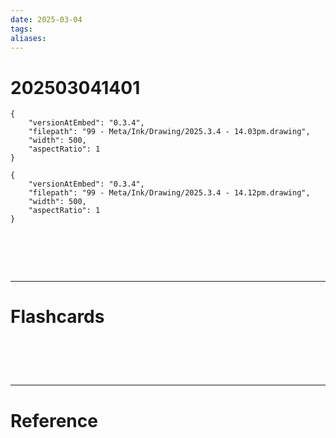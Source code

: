```yaml
---
date: 2025-03-04
tags: 
aliases:
---
```

# 202503041401

```handdrawn-ink
{
	"versionAtEmbed": "0.3.4",
	"filepath": "99 - Meta/Ink/Drawing/2025.3.4 - 14.03pm.drawing",
	"width": 500,
	"aspectRatio": 1
}
```

```handdrawn-ink
{
	"versionAtEmbed": "0.3.4",
	"filepath": "99 - Meta/Ink/Drawing/2025.3.4 - 14.12pm.drawing",
	"width": 500,
	"aspectRatio": 1
}
```


# ‌
---
# Flashcards


# ‌
---
# Reference

